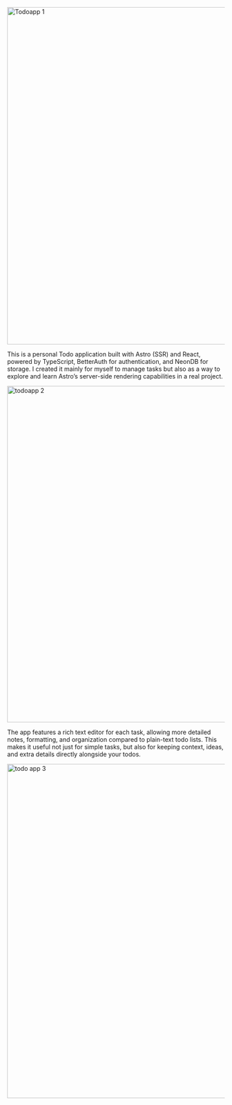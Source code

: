 <img width="1439" height="780" alt="Todoapp 1" src="https://github.com/user-attachments/assets/e201433a-1f10-4190-8dca-5927dc888077" />

This is a personal Todo application built with Astro (SSR) and React, powered by TypeScript, BetterAuth for authentication, and NeonDB for storage. I created it mainly for myself to manage tasks but also as a way to explore and learn Astro’s server-side rendering capabilities in a real project.

<img width="1439" height="778" alt="todoapp 2" src="https://github.com/user-attachments/assets/76a2080b-b9a9-4752-9e58-5d15da2de179" />

The app features a rich text editor for each task, allowing more detailed notes, formatting, and organization compared to plain-text todo lists. This makes it useful not just for simple tasks, but also for keeping context, ideas, and extra details directly alongside your todos.

<img width="1416" height="773" alt="todo app 3" src="https://github.com/user-attachments/assets/ac5ae639-32b5-488d-9422-99cc75650b3e" />
